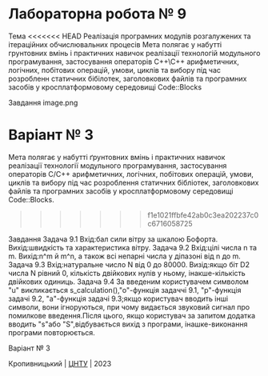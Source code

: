 # Лабораторна робота № 9

Тема
<<<<<<< HEAD
Реалізація програмних модулів розгалужених та ітераційних обчислювальних процесів
Мета полягає у набутті грунтовних вмінь і практичних навичок реалізації технологій модульного програмування, застосування операторів С++\С++ арифметичних, логічних, побітових операцій, умови, циклів та вибору під час розробленн статичних бібілотек, заголовкових файлів та програмних засобів у кросплатформовому середовищі Code::Blocks

Завдання
image.png

Варіант № 3
=======

Мета полягає у набутті ґрунтовних вмінь і практичних навичок реалізації технології модульного програмування, застосування операторів С/С++ арифметичних, логічних, побітових операцій, умови, циклів та вибору під час розроблення статичних бібліотек, заголовкових файлів та програмних засобів у кросплатформовому середовищі Code::Blocks. 
>>>>>>> f1e1021ffbfe42ab0c3ea202237c0c6716058725


Завдання 
Задача 9.1
Вхід:бал сили вітру за шкалою Бофорта.
Вихід:швидкість та характеристика вітру.
Задача 9.2
Вхід:цілі числа n та m.
Вихід:n^m й m^n, а також всі непарні числа у діпазоні від n до m.
Задача 9.3
Вхід:натуральне число N від 0 до 80000.
Визід:якщо біт D2 числа N рівний 0, кількість двійкових нулів у ньому, інакше-кількість двійкових одиниць.
Задача 9.4
За введеним користувачем символом "u" викликається s_calculation(),"o"-функція задаччі 9.1, "p"-функція задачі 9.2, "a"-функція задачі 9.3;якщо користувач вводить інші символи, вони ігноруються, при чому видається звуковий сигнал про помилкове введення.Після цього, якщо користувач за запитом додатка вводить "s"або "S",відбувається вихід з програми, інашке-виконання програми повторюється. 

Варіант № 3


Кропивницький | <a href="http://www.kntu.kr.ua/">ЦНТУ</a> | 2023

